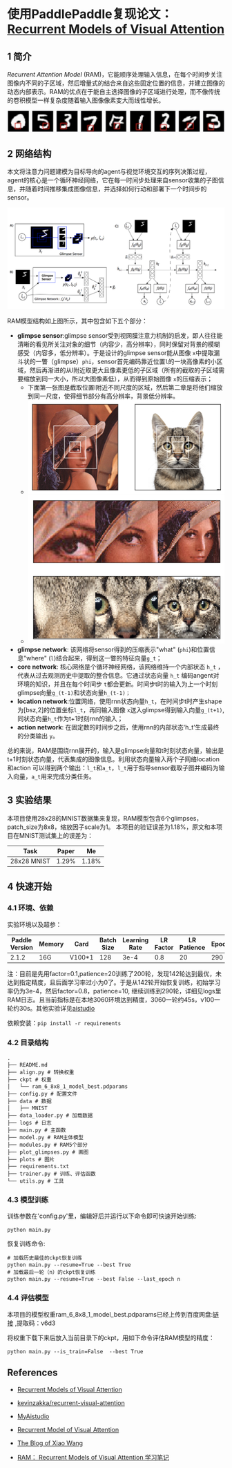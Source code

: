 # 使用PaddlePaddle复现论文：[Recurrent Models of Visual Attention](http://de.arxiv.org/pdf/1406.6247)

## 1 简介

 *Recurrent Attention Model* (RAM)，它能顺序处理输入信息，在每个时间步关注图像内不同的子区域，然后增量式的结合来自这些固定位置的信息，并建立图像的动态内部表示。RAM的优点在于能自主选择图像的子区域进行处理，而不像传统的卷积模型一样复杂度随着输入图像像素变大而线性增长。

![example](https://github.com/MiuGod0126/RAM-Paddle/raw/master/plots/example.gif)

## 2 网络结构

本文将注意力问题建模为目标导向的agent与视觉环境交互的序列决策过程，agent的核心是一个循环神经网络，它在每一时间步处理来自sensor收集的子图信息，并随着时间推移集成图像信息，并选择如何行动和部署下一个时间步的sensor。

![RAM](https://github.com/MiuGod0126/RAM-Paddle/raw/master/plots/model.png)

RAM模型结构如上图所示，其中包含如下五个部分：

- **glimpse sensor**:glimpse sensor受到视网膜注意力机制的启发，即人往往能清晰的看见所关注对象的细节（内容少，高分辨率），同时保留对背景的模糊感受（内容多，低分辨率）。于是设计的glimpse sensor能从图像 `x`中提取漏斗状的一瞥（glimpse）`phi`，sensor首先编码靠近位置`l`的一块高像素的小区域，然后再渐进的从l附近取更大且像素更低的子区域（所有的截取的子区域需要缩放到同一大小，所以大图像素低），从而得到原始图像 `x`的压缩表示；
  - 下面第一张图是截取位置l附近不同尺度的区域，然后第二章是将他们缩放到同一尺度，使得细节部分有高分辨率，背景低分辨率。
  - ![bbox](https://github.com/MiuGod0126/RAM-Paddle/raw/master/plots/bbox.png)
  - ![glimpse](https://github.com/MiuGod0126/RAM-Paddle/raw/master/plots/glimpses.png)
- **glimpse network**: 该网络将sensor得到的压缩表示"what" (`phi`)和位置信息"where" (`l`)结合起来，得到这一瞥的特征向量`g_t`；
- **core network**: 核心网络是个循环神经网络，该网络维持一个内部状态 `h_t` ，代表从过去观测历史中提取的整合信息。它通过状态向量 `h_t` 编码angent对环境的知识，并且在每个时间步 `t`都会更新。时间步t时的输入为上一个时刻glimpse向量`g_(t-1)`和状态向量`h_(t-1)；`
- **location network**:位置网络，使用rnn状态向量`h_t`，在时间步t时产生shape为[bsz,2]的位置坐标`l_t`，再同输入图像 `x`送入glimpse得到输入向量`g_(t+1)`,同状态向量`h_t`作为t+1时刻rnn的输入；
- **action network**: 在固定数的时间步之后，使用rnn的内部状态‘h_t’生成最终的分类输出 `y`。

总的来说，RAM是围绕rnn展开的，输入是glimpse向量和t时刻状态向量，输出是t+1时刻状态向量，代表集成的图像信息。利用状态向量输入两个子网络location和action 可以得到两个输出：`l_t`和`a_t`，`l_t`用于指导sensor截取子图并编码为输入向量，`a_t`用来完成分类任务。


## 3 实验结果
本项目使用28x28的MNIST数据集来复现，RAM模型包含6个glimpses，patch_size为8x8，缩放因子scale为1。
本项目的验证误差为1.18%，原文和本项目在MNIST测试集上的误差为：

| Task | Paper | Me |
|-------|-------|-------|
| 28x28 MNIST | 1.29%  | 1.18% |

## 4 快速开始
### 4.1 环境、依赖
实验环境以及超参：

| Paddle Version | Memory | Card | Batch Size | Learning Rate | LR Factor | LR Patience | Epoch | Training time |
|-------|-------|-------|-------|-------|-------|-------|-------|-------|
| 2.1.2 | 16G | V100*1  | 128 | 3e-4 | 0.8 | 20 | 290 | ~2h |

注：目前是先用factor=0.1,patience=20训练了200轮，发现142轮达到最优，未达到指定精度，且后面学习率过小为0了。于是从142轮开始恢复训练，初始学习率仍为3e-4，然后factor=0.8，patience=10,
继续训练到290轮，详细见logs里RAM日志。且当前指标是在本地3060环境达到精度，3060一轮约45s，v100一轮约30s。其他实验详见[aistudio](https://aistudio.baidu.com/aistudio/projectdetail/2884954)

依赖安装：`pip install -r requirements`

### 4.2 目录结构
```
.
├── README.md
├── align.py # 转换权重
├── ckpt # 权重
│   └── ram_6_8x8_1_model_best.pdparams
├── config.py # 配置文件
├── data # 数据
│   ├── MNIST
├── data_loader.py # 加载数据
├── logs # 日志
├── main.py # 主函数
├── model.py # RAM主体模型
├── modules.py # RAM5个部分
├── plot_glimpses.py # 画图
├── plots # 图片
├── requirements.txt
├── trainer.py # 训练、评估函数
└── utils.py # 工具
```

### 4.3 模型训练

训练参数在'config.py'里，编辑好后并运行以下命令即可快速开始训练:
```
python main.py
```

恢复训练命令:
```
# 加载历史最佳的ckpt恢复训练
python main.py --resume=True --best True
# 加载最后一轮（n）的ckpt恢复训练
python main.py --resume=True --best False --last_epoch n
```
### 4.4 评估模型
本项目的模型权重ram_6_8x8_1_model_best.pdparams已经上传到百度网盘:[链接](https://pan.baidu.com/s/1V9Uyijxs7OxLTzr1E2mx2w) ,提取码：v6d3

将权重下载下来后放入当前目录下的ckpt，用如下命令评估RAM模型的精度：
```
python main.py --is_train=False  --best True
```

## References

- [Recurrent Models of Visual Attention](http://de.arxiv.org/pdf/1406.6247)

- [kevinzakka/recurrent-visual-attention](https://github.com/kevinzakka/recurrent-visual-attention)

- [MyAistudio](https://aistudio.baidu.com/aistudio/projectdetail/2884954)

- [Recurrent Model of Visual Attention](http://torch.ch/blog/2015/09/21/rmva.html)

- [The Blog of Xiao Wang](https://www.cnblogs.com/wangxiaocvpr/p/5537454.html)

- [RAM： Recurrent Models of Visual Attention 学习笔记](https://blog.csdn.net/c602273091/article/details/79059445?ops_request_misc=%257B%2522request%255Fid%2522%253A%2522163765048216780264036730%2522%252C%2522scm%2522%253A%252220140713.130102334.pc%255Fblog.%2522%257D&request_id=163765048216780264036730&biz_id=0&utm_medium=distribute.pc_search_result.none-task-blog-2~blog~first_rank_v2~rank_v29-1-79059445.pc_v2_rank_blog_default&utm_term=Recurrent+Models+of+Visual+Attention&spm=1018.2226.3001.4450)

  

